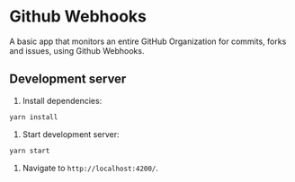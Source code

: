 # Github Webhooks

A basic app that monitors an entire GitHub Organization for commits, forks and issues, using Github Webhooks.

## Development server

1. Install dependencies:

```bash
yarn install
```

1. Start development server:

```bash
yarn start
```

1. Navigate to `http://localhost:4200/`.
